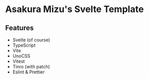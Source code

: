 # Asakura Mizu's Svelte Template

## Features

+ Svelte (of course)
+ TypeScript
+ Vite
+ UnoCSS
+ Vitest
+ Tinro (with patch)
+ Eslint & Prettier
